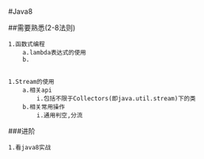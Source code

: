 #Java8

##需要熟悉(2-8法则)

    1.函数式编程
        a.lambda表达式的使用
        b.


    1.Stream的使用
        a.相关api
            i.包括不限于Collectors(即java.util.stream)下的类
        b.相关常用操作
            i.通用判空,分流





###进阶
    
    1.看java8实战
     